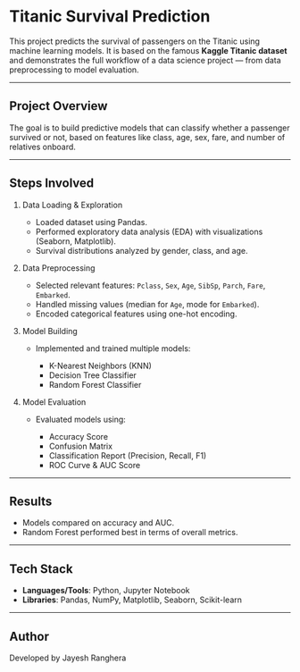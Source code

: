 # Titanic Survival Prediction 

This project predicts the survival of passengers on the Titanic using machine learning models. It is based on the famous **Kaggle Titanic dataset** and demonstrates 
the full workflow of a data science project — from data preprocessing to model evaluation.

---

## Project Overview

The goal is to build predictive models that can classify whether a passenger survived or not, based on features like class, age, sex, fare, and number of relatives onboard.

---

## Steps Involved

1. Data Loading & Exploration

   * Loaded dataset using Pandas.
   * Performed exploratory data analysis (EDA) with visualizations (Seaborn, Matplotlib).
   * Survival distributions analyzed by gender, class, and age.

2. Data Preprocessing

   * Selected relevant features: `Pclass`, `Sex`, `Age`, `SibSp`, `Parch`, `Fare`, `Embarked`.
   * Handled missing values (median for `Age`, mode for `Embarked`).
   * Encoded categorical features using one-hot encoding.

3. Model Building

   * Implemented and trained multiple models:

     * K-Nearest Neighbors (KNN)
     * Decision Tree Classifier
     * Random Forest Classifier

4. Model Evaluation

   * Evaluated models using:

     * Accuracy Score
     * Confusion Matrix
     * Classification Report (Precision, Recall, F1)
     * ROC Curve & AUC Score

---

##  Results

* Models compared on accuracy and AUC.
* Random Forest performed best in terms of overall metrics.

---

## Tech Stack

* **Languages/Tools**: Python, Jupyter Notebook
* **Libraries**: Pandas, NumPy, Matplotlib, Seaborn, Scikit-learn

---

##  Author

Developed by Jayesh Ranghera  

